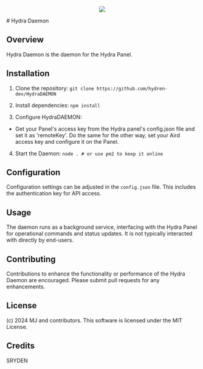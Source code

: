 <p align="center"><img src="https://raw.githubusercontent.com/HydraLabs-beta/sedar/main/HydraDaemon.png"></img></p>
# Hydra Daemon 

## Overview
Hydra Daemon is the daemon for the Hydra Panel.

## Installation
1. Clone the repository:
`git clone https://github.com/hydren-dev/HydraDAEMON`

2. Install dependencies:
`npm install`

3. Configure HydraDAEMON:
- Get your Panel's access key from the Hydra panel's config.json file and set it as 'remoteKey'. Do the same for the other way, set your Aird access key and configure it on the Panel.

4. Start the Daemon:
`node . # or use pm2 to keep it online`

## Configuration
Configuration settings can be adjusted in the `config.json` file. This includes the authentication key for API access.

## Usage
The daemon runs as a background service, interfacing with the Hydra Panel for operational commands and status updates. It is not typically interacted with directly by end-users.

## Contributing
Contributions to enhance the functionality or performance of the Hydra Daemon are encouraged. Please submit pull requests for any enhancements.

## License
(c) 2024 MJ and contributors. This software is licensed under the MIT License.


## Credits
SRYDEN
